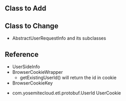## Class to Add
###

## Class to Change
+ AbstractUserRequestInfo and its subclasses

## Reference
+ UserSideInfo
+ BrowserCookieWrapper
  + getExistingUserId() will return the id in cookie
+ BrowserCookieKey
  >
+ com.yosemitecloud.etl.protobuf.UserId
UserCookie
